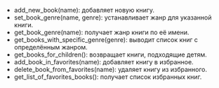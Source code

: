 - add_new_book(name): добавляет новую книгу.
- set_book_genre(name, genre): устанавливает жанр для указанной книги.
- get_book_genre(name): получает жанр книги по её имени.
- get_books_with_specific_genre(genre): выводит список книг с определённым жанром.
- get_books_for_children(): возвращает книги, подходящие детям.
- add_book_in_favorites(name): добавляет книгу в избранное.
- delete_book_from_favorites(name): удаляет книгу из избранного.
- get_list_of_favorites_books(): получает список избранных книг.